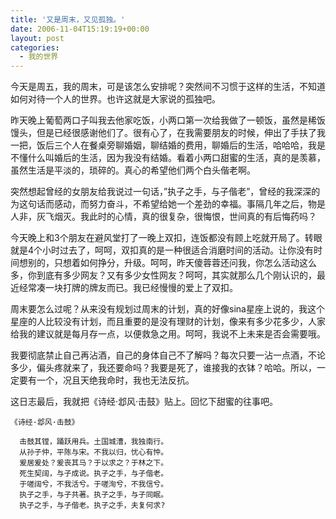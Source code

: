 ```yaml
---
title: '又是周末，又见孤独。'
date: 2006-11-04T15:19:19+00:00
layout: post
categories:
  - 我的世界
---
```


今天是周五，我的周末，可是该怎么安排呢？突然间不习惯于这样的生活，不知道如何对待一个人的世界。也许这就是大家说的孤独吧。

昨天晚上葡萄两口子叫我去他家吃饭，小两口第一次给我做了一顿饭，虽然是稀饭馒头，但是已经很感谢他们了。很有心了，在我需要朋友的时候，伸出了手扶了我一把，饭后三个人在餐桌旁聊婚姻，聊结婚的费用，聊婚后的生活，哈哈哈，我是不懂什么叫婚后的生活，因为我没有结婚。看着小两口甜蜜的生活，真的是羡慕，虽然生活是平淡的，琐碎的。真心的希望他们两个白头偕老啊。

突然想起曾经的女朋友给我说过一句话，&#8221;执子之手，与子偕老&#8221;，曾经的我深深的为这句话而感动，而努力奋斗，不希望给她一个差劲的幸福。事隔几年之后，物是人非，灰飞烟灭。我此时的心情，真的很复杂，很悔恨，世间真的有后悔药吗？
<!--more-->
今天晚上和3个朋友在避风堂打了一晚上双扣，连饭都没有顾上吃就开局了。转眼就是4个小时过去了，呵呵，双扣真的是一种很适合消磨时间的活动。让你没有时间想别的，只想着如何挣分，升级。呵呵，昨天傻蓉蓉还问我，你怎么活动这么多，你到底有多少网友？又有多少女性网友？呵呵，其实就那么几个刚认识的，最近经常凑一块打牌的牌友而已。我已经慢慢的爱上了双扣。

周末要怎么过呢？从来没有规划过周末的计划，真的好像sina星座上说的，我这个星座的人比较没有计划，而且重要的是没有理财的计划，像来有多少花多少，人家给我的建议就是每月存一点，以便救急之用。呵呵，我说不上未来是否会需要哦。

我要彻底禁止自己再沾酒，自己的身体自己不了解吗？每次只要一沾一点酒，不论多少，偏头疼就来了，我还要命吗？我要是死了，谁接我的衣钵？哈哈。所以，一定要有一个，况且天绝我命时，我也无法反抗。

这日志最后，我就把《诗经·邶风·击鼓》贴上。回忆下甜蜜的往事吧。


    《诗经·邶风·击鼓》

      击鼓其镗，踊跃用兵。土国城漕，我独南行。
	  从孙子仲，平陈与宋。不我以归，忧心有忡。
	  爰居爰处？爰丧其马？于以求之？于林之下。
	  死生契阔，与子成说。执子之手，与子偕老。
	  于嗟阔兮，不我活兮。于嗟洵兮，不我信兮。
	  执子之手，与子共著。执子之手，与子同眠。
	  执子之手，与子偕老。执子之手，夫复何求?

